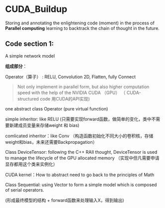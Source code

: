 # CUDA_Buildup



 Storing and annotating the enlightening code (moment) in the process of **Parallel computing**  learning to backtrack the chain of thought in the future.





## Code section 1: 

A simple network model

**组成部分**：

Operator（算子） : RELU, Convolution 2D, Flatten, fully Connect 

> Not only implement in parallel form, but also higher computation speed with the help of the NVIDIA CUDA （GPU）     （ CUDA-structured code 用CUDA的API实现)

one abstract class Operator (pure virtual function)

simple inheritor: like RELU (只需要实现forward函数，做简单的变化，类中不需要新建成员变量来存储weight 和 bias)

comlicated inheritor：like Conv （构造函数初始化不同大小的卷积核，存储weight和bias，未来还需要Backpropagation）



Class DeviceTensor: following the C++ RAII thought, DeviceTensor is used to manage the lifecycle of the GPU allocated memory （实现中但凡需要申请显存都用这个类来实例化）



CUDA kernel：How to abstract need to go back to the principles of Math



Class Sequential:  using Vector to form a simple model which is composed of serial operators.

(形成最终模型的结构 + forward函数来处理输入X，得到输出)



